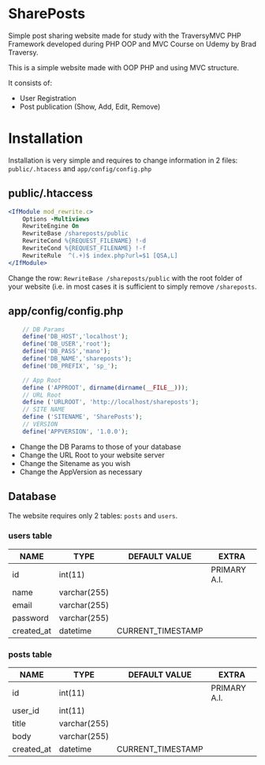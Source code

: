# SharePosts
Simple post sharing website made for study with the TraversyMVC PHP Framework developed during PHP OOP and MVC Course on Udemy by Brad Traversy.

This is a simple website made with OOP PHP and using MVC structure.

It consists of:
- User Registration
- Post publication (Show, Add, Edit, Remove)

# Installation

Installation is very simple and requires to change information in 2 files: `public/.htacess` and `app/config/config.php`

## public/.htaccess

```Apache
<IfModule mod_rewrite.c>
    Options -Multiviews
    RewriteEngine On
    RewriteBase /shareposts/public
    RewriteCond %{REQUEST_FILENAME} !-d
    RewriteCond %{REQUEST_FILENAME} !-f
    RewriteRule  ^(.+)$ index.php?url=$1 [QSA,L]
</IfModule>
```

Change the row: `RewriteBase /shareposts/public` with the root folder of your website (i.e. in most cases it is sufficient to simply remove `/shareposts`.

## app/config/config.php

```PHP
    // DB Params
    define('DB_HOST','localhost');
    define('DB_USER','root');
    define('DB_PASS','mano');
    define('DB_NAME','shareposts');
    define('DB_PREFIX', 'sp_');

    // App Root
    define ('APPROOT', dirname(dirname(__FILE__)));
    // URL Root
    define ('URLROOT', 'http://localhost/shareposts');
    // SITE NAME
    define ('SITENAME', 'SharePosts');
    // VERSION
    define('APPVERSION', '1.0.0');
```

- Change the DB Params to those of your database
- Change the URL Root to your website server
- Change the Sitename as you wish
- Change the AppVersion as necessary

## Database

The website requires only 2 tables: `posts` and `users`.

### users table

|NAME       |TYPE         |DEFAULT VALUE      |EXTRA        |
|-----------|-------------|-------------------|-------------|
|id         |int(11)      |                   |PRIMARY A.I. |
|name       |varchar(255) |                   |             |
|email      |varchar(255) |                   |             |
|password   |varchar(255) |                   |             |
|created_at |datetime     |CURRENT_TIMESTAMP  |             |

### posts table

|NAME       |TYPE         |DEFAULT VALUE      |EXTRA        |
|-----------|-------------|-------------------|-------------|
|id         |int(11)      |                   |PRIMARY A.I. |
|user_id    |int(11)      |                   |             |
|title      |varchar(255) |                   |             |
|body       |varchar(255) |                   |             |
|created_at |datetime     |CURRENT_TIMESTAMP  |             |
